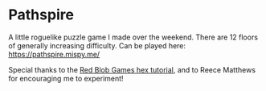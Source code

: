 # Pathspire

A little roguelike puzzle game I made over the weekend. There are 12 floors of generally increasing difficulty.  Can be played here: https://pathspire.mispy.me/

Special thanks to the [Red Blob Games hex tutorial](http://www.redblobgames.com/grids/hexagons/), and to Reece Matthews for encouraging me to experiment!
